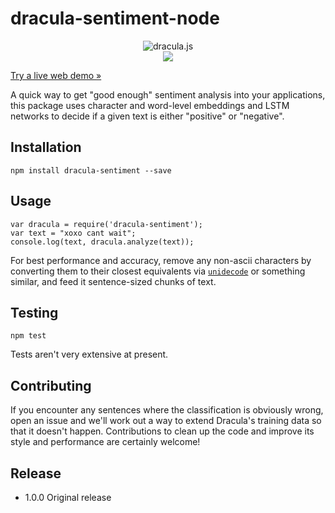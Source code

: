 # dracula-sentiment-node

<center>
<img src="http://dracula.sentimentron.co.uk/img/dracula-js.svg" alt="dracula.js" /> <br />
<img src="https://travis-ci.org/Sentimentron/dracula-sentiment-node.png?branch=master" style="max-width:100%;" />
</center>

[Try a live web demo &raquo;](http://dracula.sentimentron.co.uk/sentiment-demo/)

A quick way to get "good enough" sentiment analysis into your applications, this package uses character and word-level embeddings and LSTM networks to decide if a given text is either "positive" or "negative".

## Installation

    npm install dracula-sentiment --save

## Usage
    
    var dracula = require('dracula-sentiment');
    var text = "xoxo cant wait";
    console.log(text, dracula.analyze(text));

For best performance and accuracy, remove any non-ascii characters by converting them to their closest equivalents via [`unidecode`](https://www.npmjs.com/package/unidecode) or something similar, and feed it sentence-sized chunks of text. 

## Testing
    
    npm test

Tests aren't very extensive at present. 

## Contributing

If you encounter any sentences where the classification is obviously wrong, open an issue and we'll work out a way to extend Dracula's training data so that it doesn't happen. Contributions to clean up the code and improve its style and performance are certainly welcome! 

## Release
* 1.0.0 Original release
